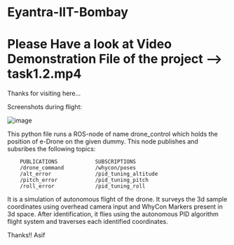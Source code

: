 # Eyantra-IIT-Bombay 
# Please Have a look at Video Demonstration File of the project --> task1.2.mp4

Thanks for visiting here...

Screenshots during flight:

![image](https://github.com/mohammadasif090/Drone_FlightSystem-PID_Algo-Eyantra-IIT-Bombay/assets/51860557/d4b6197c-caf1-4dc9-8ec3-c89713bd31d5)


This python file runs a ROS-node of name drone_control which holds the position of e-Drone on the given dummy.
This node publishes and subsribes the following topics:

		PUBLICATIONS			SUBSCRIPTIONS
		/drone_command			/whycon/poses
		/alt_error				/pid_tuning_altitude
		/pitch_error			/pid_tuning_pitch
		/roll_error				/pid_tuning_roll


It is a simulation of autonomous flight of the drone. It surveys the 3d sample coordinates using overhead camera input and WhyCon Markers present in 3d space. After identification, it flies using the autonomous PID algorithm flight system and traverses each identified coordinates.

Thanks!!
Asif
